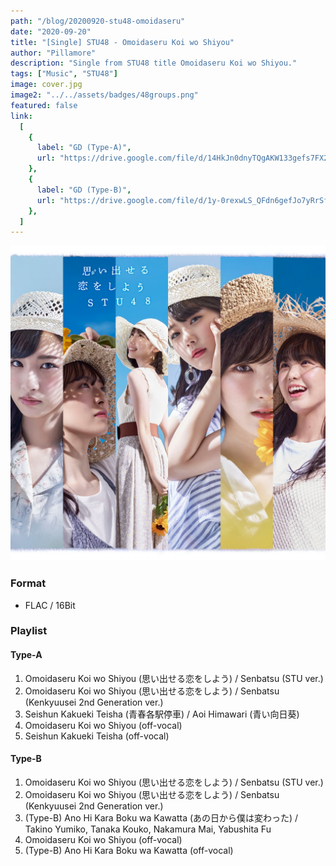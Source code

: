 ```yaml
---
path: "/blog/20200920-stu48-omoidaseru"
date: "2020-09-20"
title: "[Single] STU48 - Omoidaseru Koi wo Shiyou"
author: "Pillamore"
description: "Single from STU48 title Omoidaseru Koi wo Shiyou."
tags: ["Music", "STU48"]
image: cover.jpg
image2: "../../assets/badges/48groups.png"
featured: false
link:
  [
    {
      label: "GD (Type-A)",
      url: "https://drive.google.com/file/d/14HkJn0dnyTQgAKW133gefs7FX2G4lmmi/view?usp=sharing",
    },
    {
      label: "GD (Type-B)",
      url: "https://drive.google.com/file/d/1y-0rexwLS_QFdn6gefJo7yRrSfvWBQQu/view?usp=sharing",
    },
  ]
---
```


![STU48 - Omoidaseru Koi wo Shiyou](./cover.jpg)

### Format
- FLAC / 16Bit

### Playlist
#### Type-A
01. Omoidaseru Koi wo Shiyou (思い出せる恋をしよう) / Senbatsu (STU ver.)
02. Omoidaseru Koi wo Shiyou (思い出せる恋をしよう) / Senbatsu (Kenkyuusei 2nd Generation ver.)
03. Seishun Kakueki Teisha (青春各駅停車) / Aoi Himawari (青い向日葵)
04. Omoidaseru Koi wo Shiyou (off-vocal)
05. Seishun Kakueki Teisha (off-vocal)
#### Type-B
01. Omoidaseru Koi wo Shiyou (思い出せる恋をしよう) / Senbatsu (STU ver.)
02. Omoidaseru Koi wo Shiyou (思い出せる恋をしよう) / Senbatsu (Kenkyuusei 2nd Generation ver.)
03. (Type-B) Ano Hi Kara Boku wa Kawatta (あの日から僕は変わった) / Takino Yumiko, Tanaka Kouko, Nakamura Mai, Yabushita Fu
04. Omoidaseru Koi wo Shiyou (off-vocal)
05. (Type-B) Ano Hi Kara Boku wa Kawatta (off-vocal)
